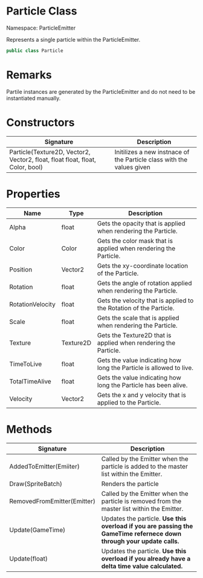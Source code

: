 # Particle Class
Namespace: ParticleEmitter

Represents a single particle within the ParticleEmitter. 

```csharp
public class Particle
```

# Remarks
Partile instances are generated by the ParticleEmitter and do not need to be instantiated manually.  

# Constructors
| Signature | Description |
|---|---|
| Particle(Texture2D, Vector2, Vector2, float, float float, float, Color, bool) | Initilizes a new instnace of the Particle class with the values given |

# Properties
| Name | Type | Description |
|---|---|---|
| Alpha | float | Gets the opacity that is applied when rendering the Particle. |
| Color | Color | Gets the color mask that is applied when rendering the Particle. |
| Position | Vector2 | Gets the xy-coordinate location of the Particle. |
| Rotation | float | Gets the angle of rotation applied when rendering the Particle. |
| RotationVelocity | float | Gets the velocity that is applied to the Rotation of the Particle. |
| Scale | float | Gets the scale that is applied when rendering the Particle. |
| Texture | Texture2D | Gets the Texture2D that is applied when rendering the Particle. |
| TimeToLive | float | Gets the value indicating how long the Particle is allowed to live. |
| TotalTimeAlive | float | Gets the value indicating how long the Particle has been alive. |
| Velocity | Vector2 | Gets the x and y velocity that is applied to the Particle. |

# Methods
| Signature | Description |
|---|---|
| AddedToEmitter(Emiiter) | Called by the Emitter when the particle is added to the master list within the Emitter. |
| Draw(SpriteBatch) | Renders the particle |
| RemovedFromEmitter(Emitter) | Called by the Emitter when the particle is removed from the master list within the Emitter. |
| Update(GameTime) | Updates the particle.  **Use this overload if you are passing the GameTime refernece down through your update calls.** |
| Update(float) | Updates the particle.  **Use this overload if you already have a delta time value calculated.** |



